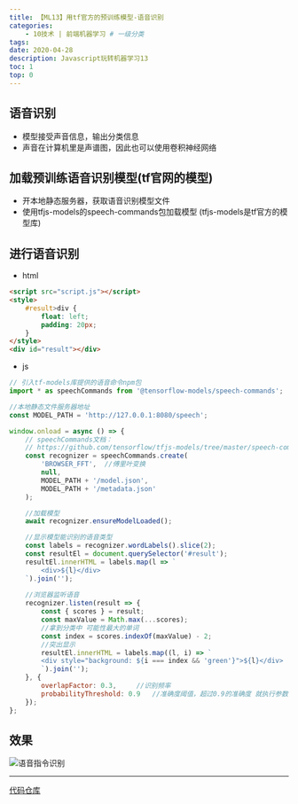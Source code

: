 ```yaml
---
title: 【ML13】用tf官方的预训练模型-语音识别
categories:
    - 10技术 | 前端机器学习 # 一级分类
tags:
date: 2020-04-28
description: Javascript玩转机器学习13
toc: 1
top: 0
---
```


## 语音识别
- 模型接受声音信息，输出分类信息
- 声音在计算机里是声谱图，因此也可以使用卷积神经网络

## 加载预训练语音识别模型(tf官网的模型)
- 开本地静态服务器，获取语音识别模型文件
- 使用tfjs-models的speech-commands包加载模型
(tfjs-models是tf官方的模型库)

## 进行语音识别
- html
```html
<script src="script.js"></script>
<style>
    #result>div {
        float: left;
        padding: 20px;
    }
</style>
<div id="result"></div>
```

- js
```javascript
// 引入tf-models库提供的语音命令npm包
import * as speechCommands from '@tensorflow-models/speech-commands';

//本地静态文件服务器地址
const MODEL_PATH = 'http://127.0.0.1:8080/speech';

window.onload = async () => {
	// speechCommands文档：
	// https://github.com/tensorflow/tfjs-models/tree/master/speech-commands
    const recognizer = speechCommands.create(
        'BROWSER_FFT',	//傅里叶变换
        null,
        MODEL_PATH + '/model.json',
        MODEL_PATH + '/metadata.json'
    );

	//加载模型
    await recognizer.ensureModelLoaded();

	//显示模型能识别的语音类型
    const labels = recognizer.wordLabels().slice(2);
    const resultEl = document.querySelector('#result');
    resultEl.innerHTML = labels.map(l => `
        <div>${l}</div>
	`).join('');
	
	//浏览器监听语音
    recognizer.listen(result => {
        const { scores } = result;
		const maxValue = Math.max(...scores);
		//拿到分类中 可能性最大的单词
		const index = scores.indexOf(maxValue) - 2;
		//突出显示
        resultEl.innerHTML = labels.map((l, i) => `
        <div style="background: ${i === index && 'green'}">${l}</div>
        `).join('');
    }, {
        overlapFactor: 0.3,		//识别频率
        probabilityThreshold: 0.9	//准确度阈值，超过0.9的准确度 就执行参数一的函数
    });
};
```

## 效果
![语音指令识别](/images/ai/003.gif)

---
[代码仓库](https://github.com/scarsu/js-ml.git)